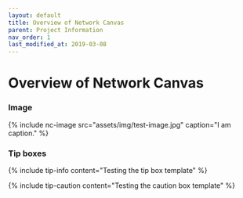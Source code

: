 ```yaml
---
layout: default
title: Overview of Network Canvas
parent: Project Information
nav_order: 1
last_modified_at: 2019-03-08
---
```


# Overview of Network Canvas

### Image

{% include nc-image src="assets/img/test-image.jpg" caption="I am caption." %}

### Tip boxes

{% include tip-info content="Testing the tip box template" %}

{% include tip-caution content="Testing the caution box template" %}